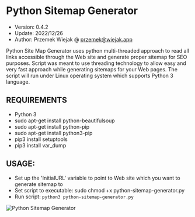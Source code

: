 # Python Sitemap Generator

- Version: 0.4.2
- Update: 2022/12/26
- Author: Przemek Wiejak @ przemek@wiejak.app

Python Site Map Generator uses python multi-threaded approach to read all links accessible through the Web site and generate proper sitemap for SEO purposes. 
Script was meant to use threading technology to allow easy and very fast approach while generating sitemaps for your Web pages.
The script will run under Linux operating system which supports Python 3 language.

## REQUIREMENTS
- Python 3
- sudo apt-get install python-beautifulsoup
- sudo apt-get install python-pip
- sudo apt-get install python3-pip
- pip3 install setuptools
- pip3 install var_dump

## USAGE:
- Set up the 'InitialURL' variable to point to Web site which you want to generate sitemap to
- Set script to executable: sudo chmod +x python-sitemap-generator.py
- Run script: `python3 python-sitemap-generator.py`

![Python Sitemap Generator](https://raw.github.com/wiejakp/python-sitemap-generator/master/screenshot.png)

